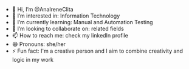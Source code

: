- 👋 Hi, I’m @AnaIreneClita
- 👀 I’m interested in: Information Technology
- 🌱 I’m currently learning: Manual and Automation Testing
- 💞️ I’m looking to collaborate on: related fields
- 📫 How to reach me: check my linkedIn profile
- 😄 Pronouns: she/her
- ⚡ Fun fact: I'm a creative person and I aim to combine creativity and logic in my work

